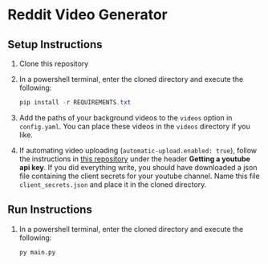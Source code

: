 # Reddit Video Generator

## Setup Instructions

1. Clone this repository
2. In a powershell terminal, enter the cloned directory and execute the following:

   ```powershell
   pip install -r REQUIREMENTS.txt
   ```

3. Add the paths of your background videos to the `videos` option in `config.yaml`. You can place these videos in the `videos` directory if you like.

4. If automating video uploading (`automatic-upload.enabled: true`), follow the instructions in [this repository](https://github.com/pillargg/youtube-upload) under the header **Getting a youtube api key**.
   If you did everything write, you should have downloaded a json file containing the client secrets for your youtube channel. Name this file `client_secrets.json` and place it in the cloned directory.

## Run Instructions

1. In a powershell terminal, enter the cloned directory and execute the following:

   `py main.py`
